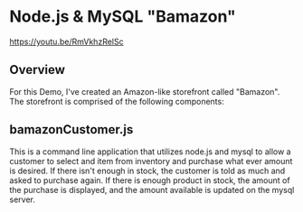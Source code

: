 # Node.js & MySQL  "Bamazon"

https://youtu.be/RmVkhzRelSc

## Overview

For this Demo, I've created an Amazon-like storefront called "Bamazon". The storefront is comprised of the following components:

## bamazonCustomer.js

This is a command line application that utilizes node.js and mysql to allow a customer to select and item from inventory and purchase what ever amount is desired.  If there isn't enough in stock, the customer is told as much and asked to purchase again.  If there is enough product in stock, the amount of the purchase is displayed, and the amount available is updated on the mysql server.





